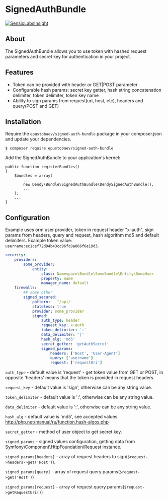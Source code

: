 # SignedAuthBundle

[![SensioLabsInsight](https://insight.sensiolabs.com/projects/bc1d329f-4dcf-436b-8c95-994768df6b7b/big.png)](https://insight.sensiolabs.com/projects/bc1d329f-4dcf-436b-8c95-994768df6b7b)

## About

The SignedAuthBundle allows you to use token with hashed request parameters and secret key for authentication in your project.

## Features

* Token can be provided with header or GET|POST parameter
* Configurable hash params: secret key getter, hash string concatenation delimiter, token delimiter, token key name
* Ability to sign params from request(uri, host, etc), headers and query(POST and GET)

## Installation

Require the `epustobaev/signed-auth-bundle` package in your composer.json and update your dependencies.

    $ composer require epustobaev/signed-auth-bundle

Add the SignedAuthBundle to your application's kernel:

    public function registerBundles()
    {
        $bundles = array(
            ...
            new Dendy\Bundle\SignedAuthBundle\DendySignedAuthBundle(),
            ...
        );
        ...
    }


## Configuration

Example uses orm user provider, token in request header "x-auth", sign params from headers, query and request, 
hash algorithm md5 and default delimiters.
Example token value: `username:ec1cef72d94b43cc96fc8a866f6e19d3`.

 
```yaml
security:
    providers:
        some_provider:
            entity:
                class: Namespace\Bundle\SomeBundle\Entity\SomeUser
                property: name
                manager_name: default
    firewalls:
        ## some other
        signed_secured:
            pattern:   ^/api/
            stateless: true
            provider: some_provider
            signed:
                auth_type: header
                request_key: x-auth
                token_delimiter: ':'
                data_delimiter: '|'
                hash_alg: 'md5'
                secret_getter: 'getAuthSecret'
                signed_params:
                    headers: ['Host', 'User-Agent']
                    query: ['username']
                    request: ['requestUri']
```

`auth_type` - default value is 'request' - get token value from GET or POST, in opposite 'headers' means that the token is provided in request headers.

`request_key` - default value is 'sign', otherwise can be any string value.

`token_delimiter` - default value is ':', otherwise can be any string value.

`data_delimiter` - default value is ':', otherwise can be any string value.

`hash_alg` - default value is 'md5', see accepted values http://php.net/manual/ru/function.hash-algos.php

`secret_getter` - method of user object to get secret key.

`signed_params` - signed values configuration, getting data from Symfony\Component\HttpFoundation\Request instance.

`signed_params[headers]` - array of request headers to sign(`$request->headers->get('Host')`). 

`signed_params[query]` - array of request query params(`$request->get('Host')`)

`signed_params[request]` - array of request query params(`$request->getRequestUri()`)
